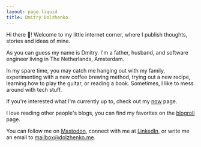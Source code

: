 ```yaml
---
layout: page.liquid
title: Dmitry Dolzhenko
---
```


Hi there 👋! Welcome to my little internet corner, where I publish thoughts, stories and ideas of mine.

As you can guess my name is Dmitry. I'm a father, husband, and software engineer living in The Netherlands, Amsterdam.

In my spare time, you may catch me hanging out with my family, experimenting with a new coffee brewing method, trying out a new recipe, learning how to play the guitar, or reading a book. Sometimes, I like to mess around with tech stuff.

If you're interested what I'm currently up to, check out my [now](/now) page.

I love reading other people's blogs, you can find my favorites on the [blogroll](/blogroll) page.

You can follow me on <a rel="me" href="https://fosstodon.org/@dsdolzhenko">Mastodon</a>, connect with me at [LinkedIn](https://www.linkedin.com/in/%F0%9F%91%BE-dmitry-dolzhenko-213087203/), or write me an email to [mailbox@dolzhenko.me](mailto:mailbox@dolzhenko.me).
